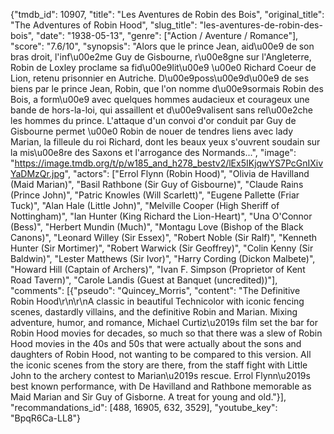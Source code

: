 {"tmdb_id": 10907, "title": "Les Aventures de Robin des Bois", "original_title": "The Adventures of Robin Hood", "slug_title": "les-aventures-de-robin-des-bois", "date": "1938-05-13", "genre": ["Action / Aventure / Romance"], "score": "7.6/10", "synopsis": "Alors que le prince Jean, aid\u00e9 de son bras droit, l'inf\u00e2me Guy de Gisbourne, r\u00e8gne sur l'Angleterre, Robin de Loxley proclame sa fid\u00e9lit\u00e9 \u00e0 Richard Coeur de Lion, retenu prisonnier en Autriche. D\u00e9poss\u00e9d\u00e9 de ses biens par le prince Jean, Robin, que l'on nomme d\u00e9sormais Robin des Bois, a form\u00e9 avec quelques hommes audacieux et courageux une bande de hors-la-loi, qui assaillent et d\u00e9valisent sans rel\u00e2che les hommes du prince. L'attaque d'un convoi d'or conduit par Guy de Gisbourne permet \u00e0 Robin de nouer de tendres liens avec lady Marian, la filleule du roi Richard, dont les beaux yeux s'ouvrent soudain sur la mis\u00e8re des Saxons et l'arrogance des Normands...", "image": "https://image.tmdb.org/t/p/w185_and_h278_bestv2/lEx5IKjqwYS7PcGnIXivYaDMzQr.jpg", "actors": ["Errol Flynn (Robin Hood)", "Olivia de Havilland (Maid Marian)", "Basil Rathbone (Sir Guy of Gisbourne)", "Claude Rains (Prince John)", "Patric Knowles (Will Scarlett)", "Eugene Pallette (Friar Tuck)", "Alan Hale (Little John)", "Melville Cooper (High Sheriff of Nottingham)", "Ian Hunter (King Richard the Lion-Heart)", "Una O'Connor (Bess)", "Herbert Mundin (Much)", "Montagu Love (Bishop of the Black Canons)", "Leonard Willey (Sir Essex)", "Robert Noble (Sir Ralf)", "Kenneth Hunter (Sir Mortimer)", "Robert Warwick (Sir Geoffrey)", "Colin Kenny (Sir Baldwin)", "Lester Matthews (Sir Ivor)", "Harry Cording (Dickon Malbete)", "Howard Hill (Captain of Archers)", "Ivan F. Simpson (Proprietor of Kent Road Tavern)", "Carole Landis (Guest at Banquet (uncredited))"], "comments": [{"pseudo": "Quincey_Morris", "content": "The Definitive Robin Hood\r\n\r\nA classic in beautiful Technicolor with iconic fencing scenes, dastardly villains, and the definitive Robin and Marian. Mixing adventure, humor, and romance, Michael Curtiz\u2019s film set the bar for Robin Hood movies for decades, so much so that there was a slew of Robin Hood movies in the 40s and 50s that were actually about the sons and daughters of Robin Hood, not wanting to be compared to this version. All the iconic scenes from the story are there, from the staff fight with Little John to the archery contest to Marian\u2019s rescue. Errol Flynn\u2019s best known performance, with De Havilland and Rathbone memorable as Maid Marian and Sir Guy of Gisborne. A treat for young and old."}], "recommandations_id": [488, 16905, 632, 3529], "youtube_key": "BpqR6Ca-LL8"}